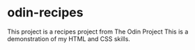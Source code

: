 # odin-recipes 
This project is a recipes project from The Odin Project
This is a demonstration of my HTML and CSS skills.
